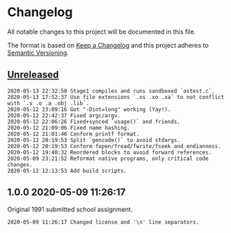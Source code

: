 # Changelog

All notable changes to this project will be documented in this file.

The format is based on [Keep a Changelog](http://keepachangelog.com/en/1.0.0/)
and this project adheres to [Semantic Versioning](http://semver.org/spec/v2.0.0.html).

## [Unreleased]

```
2020-05-13 22:32:58 Stage1 compiles and runs sandboxed `ostest.c`. 
2020-05-13 17:52:37 Use file extensions `.xs .xo .xa` to not conflict with `.s .o .a .obj .lib`.
2020-05-12 23:09:16 Got "-Dint=long" working (Yay!).
2020-05-12 22:42:37 Fixed argc/argv.
2020-05-12 22:06:26 Fixed+synced `usage()` and friends.
2020-05-12 21:09:06 Fixed name hashing.
2020-05-12 21:01:46 Conform printf format.
2020-05-12 20:19:53 Split `gencode()` to avoid stdargs.
2020-05-12 20:19:53 Conform fopen/fread/fwrite/fseek and endianness.
2020-05-12 19:40:32 Reordered blocks to avoid forward references.
2020-05-09 23:21:52 Reformat native programs, only critical code changes.
2020-05-12 12:13:53 Add build scripts.
```

## 1.0.0 2020-05-09 11:26:17

Original 1991 submitted school assignment.

```
2020-05-09 11:26:17 Changed license and '\n' line separators. 
```

[Unreleased]: /RockingShip/xtools/compare/v1.0.0...HEAD
